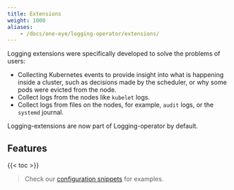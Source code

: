 ```yaml
---
title: Extensions
weight: 1000
aliases:
    - /docs/one-eye/logging-operator/extensions/
---
```


Logging extensions were specifically developed to solve the problems of users:

- Collecting Kubernetes events to provide insight into what is happening
inside a cluster, such as decisions made by the scheduler, or
why some pods were evicted from the node.
- Collect logs from the nodes like `kubelet` logs.
- Collect logs from files on the nodes, for example, `audit` logs, or the `systemd` journal.

Logging-extensions are now part of Logging-operator by default.

## Features

{{< toc >}}

> Check our [configuration snippets](https://github.com/banzaicloud/logging-operator/tree/master/config/samples/extensions) for examples.
